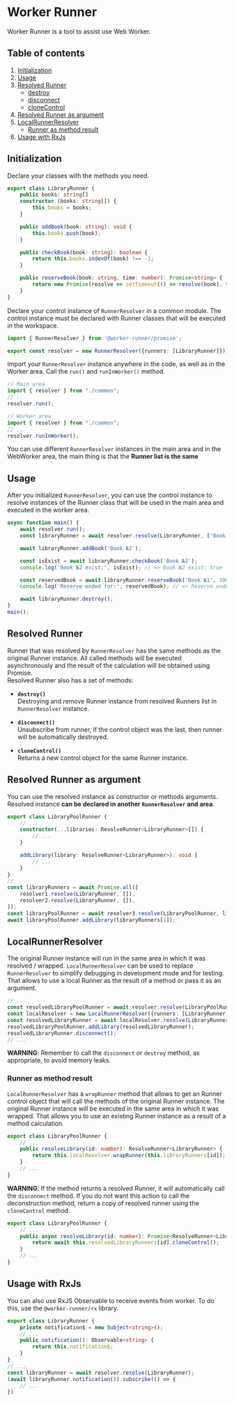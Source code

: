 # Worker Runner
Worker Runner is a tool to assist use Web Worker.

## Table of contents
1. [Initialization](#initialization)
1. [Usage](#usage)
1. [Resolved Runner](#resolved-runner)
    * [destroy](#destroy)
    * [disconnect](#disconnect)
    * [cloneControl](#clone-control)
1. [Resolved Runner as argument](#resolved-runner-as-argument)
1. [LocalRunnerResolver](#localrunnerresolver)
    * [Runner as method result](#runner-as-method-result)
1. [Usage with RxJs](#usage-with-rxjs)

## <a name="initialization"></a> Initialization
Declare your classes with the methods you need.
``` ts
export class LibraryRunner {
    public books: string[]
    constructor (books: string[]) {
        this.books = books;
    }

    public addBook(book: string): void {
        this.books.push(book);
    }

    public checkBook(book: string): boolean {
        return this.books.indexOf(book) !== -1;
    }

    public reserveBook(book: string, time: number): Promise<string> {
        return new Promise(resolve => setTimeout(() => resolve(book), time))
    }
}
```
Declare your control instance of `RunnerResolver` in a common module. The control instance must be declared with Runner classes that will be executed in the workspace.
``` ts
import { RunnerResolver } from '@worker-runner/promise';

export const resolver = new RunnerResolver({runners: [LibraryRunner]});
```
Import your `RunnerResolver` instance anywhere in the code, as well as in the Worker area. Call the `run()` and `runInWorker()` method.
``` ts
// Main area
import { resolver } from "./common";
// ...
resolver.run();

// Worker area
import { resolver } from "./common";
// ...
resolver.runInWorker();
```
You can use different `RunnerResolver` instances in the main area and in the WebWorker area, the main thing is that the **Runner list is the same**
## <a name="usage"></a> Usage
After you initialized `RunnerResolver`, you can use the control instance to resolve instances of the Runner class that will be used in the main area and executed in the worker area.
``` ts
async function main() {
    await resolver.run();
    const libraryRunner = await resolver.resolve(LibraryRunner, ['Book №1']);

    await libraryRunner.addBook('Book №2');

    const isExist = await libraryRunner.checkBook('Book №2');
    console.log('Book №2 exist:', isExist); // => Book №2 exist: true

    const reservedBook = await libraryRunner.reserveBook('Book №1', 100);
    console.log('Reserve ended for:', reservedBook); // => Reserve ended for: Book №1

    await libraryRunner.destroy();
}
main();
```
## <a name="resolved-runner"></a> Resolved Runner
Runner that was resolved by `RunnerResolver` has the same methods as the original Runner instance.
All called methods will be executed asynchronously and the result of the calculation will be obtained using Promise.  
Resolved Runner also has a set of methods:

*   <a name="destroy"></a> **`destroy()`**  
    Destroying and remove Runner instance from resolved Runners list in `RunnerResolver` instance.

*   <a name="disconnect"></a> **`disconnect()`**  
    Unsubscribe from runner, if the control object was the last, then runner will be automatically destroyed.

*   <a name="clone-control"></a> **`cloneControl()`**  
    Returns a new control object for the same Runner instance.

## <a name="resolved-runner-as-argument"></a> Resolved Runner as argument
You can use the resolved instance as constructor or methods arguments. Resolved instance **can be declared in another `RunnerResolver` and area**.
``` ts
export class LibraryPoolRunner {
    // ...
    constructor(...libraries: ResolveRunner<LibraryRunner>[]) {
        // ...
    }

    addLibrary(library: ResolveRunner<LibraryRunner>): void {
        // ...
    }
}
// ...
const libraryRunners = await Promise.all([
    resolver1.resolve(LibraryRunner, []),
    resolver2.resolve(LibraryRunner, []),
]);
const libraryPoolRunner = await resolver3.resolve(LibraryPoolRunner, libraryRunners[0]);
await libraryPoolRunner.addLibrary(libraryRunners[1]);
```
## <a name="localrunnerresolver"></a> LocalRunnerResolver
The original Runner instance will run in the same area in which it was resolved / wrapped.
`LocalRunnerResolver` can be used to replace `RunnerResolver` to simplify debugging in development mode and for testing.  
That allows to use a local Runner as the result of a method or pass it as an argument.
``` ts
// ...
const resolvedLibraryPoolRunner = await resolver.resolve(LibraryPoolRunner);
const localResolver = new LocalRunnerResolver({runners: [LibraryRunner, LibraryPoolRunner]});
const resolvedLibraryRunner = await localResolver.resolve(LibraryRunner, []);
resolvedLibraryPoolRunner.addLibrary(resolvedLibraryRunner);
resolvedLibraryRunner.disconnect();
// ...
```
**WARNING**: Remember to call the `disconnect` or `destroy` method, as appropriate, to avoid memory leaks.

### Runner as method result
`LocalRunnerResolver` has a `wrapRunner` method that allows to get an Runner control object that will call the methods of the original Runner instance. The original Runner instance will be executed in the same area in which it was wrapped. That allows you to use an existing Runner instance as a result of a method calculation.
``` ts
export class LibraryPoolRunner {
    // ...
    public resolveLibrary(id: number): ResolveRunner<LibraryRunner> {
        return this.localResolver.wrapRunner(this.libraryRunners[id]);
    }
    // ...
}
```
**WARNING**: If the method returns a resolved Runner, it will automatically call the `disconnect` method. If you do not want this action to call the deconstruction method, return a copy of resolved runner using the `cloneControl` method.
``` ts
export class LibraryPoolRunner {
    // ...
    public async resolveLibrary(id: number): Promise<ResolveRunner<LibraryRunner>> {
        return await this.resolvedLibraryRunners[id].cloneControl();
    }
    // ...
}
```

## <a name="usage-with-rxjs"></a> Usage with RxJs
You can also use RxJS Observable to receive events from worker. To do this, use the `@worker-runner/rx` library.
``` ts
export class LibraryRunner {
    private notification$ = new Subject<string>();
    // ...
    public notification(): Observable<string> {
        return this.notification$;
    }
}
// ...
const libraryRunner = await resolver.resolve(LibraryRunner);
(await libraryRunner.notification()).subscribe(() => {
    // ...
})
```